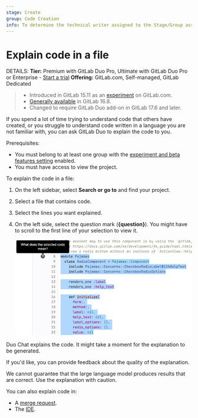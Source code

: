 ```yaml
---
stage: Create
group: Code Creation
info: To determine the technical writer assigned to the Stage/Group associated with this page, see https://handbook.gitlab.com/handbook/product/ux/technical-writing/#assignments
---
```


# Explain code in a file

DETAILS:
**Tier:** Premium with GitLab Duo Pro, Ultimate with GitLab Duo Pro or Enterprise - [Start a trial](https://about.gitlab.com/solutions/gitlab-duo-pro/sales/?type=free-trial)
**Offering:** GitLab.com, Self-managed, GitLab Dedicated

> - Introduced in GitLab 15.11 as an [experiment](../../../policy/experiment-beta-support.md#experiment) on GitLab.com.
> - [Generally available](https://gitlab.com/gitlab-org/gitlab/-/issues/429915) in GitLab 16.8.
> - Changed to require GitLab Duo add-on in GitLab 17.6 and later.

If you spend a lot of time trying to understand code that others have created, or
you struggle to understand code written in a language you are not familiar with,
you can ask GitLab Duo to explain the code to you.

Prerequisites:

- You must belong to at least one group with the
  [experiment and beta features setting](../../../user/gitlab_duo/turn_on_off.md#turn-on-beta-and-experimental-features) enabled.
- You must have access to view the project.

To explain the code in a file:

1. On the left sidebar, select **Search or go to** and find your project.
1. Select a file that contains code.
1. Select the lines you want explained.
1. On the left side, select the question mark (**{question}**).
   You might have to scroll to the first line of your selection to view it.

   ![explain code in a file](img/explain_code_v17_1.png)

Duo Chat explains the code. It might take a moment for the explanation to be generated.

If you'd like, you can provide feedback about the quality of the explanation.

We cannot guarantee that the large language model produces results that are correct. Use the explanation with caution.

You can also explain code in:

- A [merge request](../../../user/project/merge_requests/changes.md#explain-code-in-a-merge-request).
- The [IDE](../../../user/gitlab_duo_chat/examples.md#explain-selected-code).
